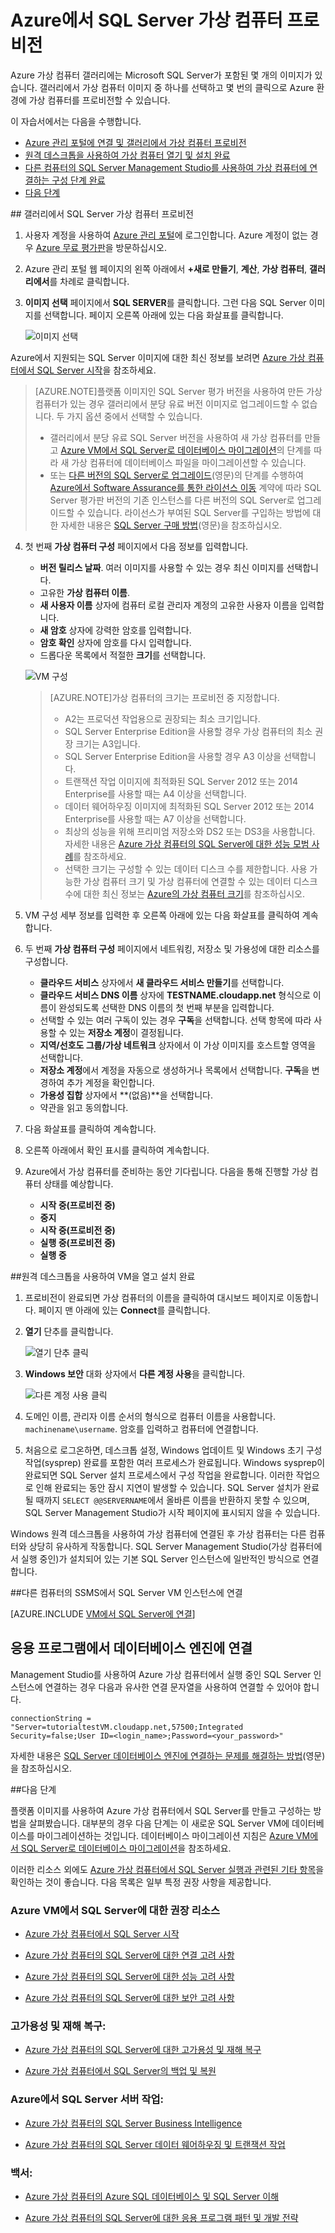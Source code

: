 <properties 
	pageTitle="Azure에서 SQL Server 가상 컴퓨터 프로비전" 
	description="Azure에서 SQL Server 가상 컴퓨터를 만들고 구성하는 방법을 설명하는 자습서입니다." 
	services="virtual-machines" 
	documentationCenter="" 
	authors="rothja" 
	manager="jeffreyg" 
	editor="monicar"/>

<tags 
	ms.service="virtual-machines" 
	ms.workload="infrastructure-services" 
	ms.tgt_pltfrm="vm-windows-sql-server" 
	ms.devlang="na" 
	ms.topic="article" 
	ms.date="07/28/2015" 
	ms.author="jroth"/>

# Azure에서 SQL Server 가상 컴퓨터 프로비전 #

Azure 가상 컴퓨터 갤러리에는 Microsoft SQL Server가 포함된 몇 개의 이미지가 있습니다. 갤러리에서 가상 컴퓨터 이미지 중 하나를 선택하고 몇 번의 클릭으로 Azure 환경에 가상 컴퓨터를 프로비전할 수 있습니다.

이 자습서에서는 다음을 수행합니다.

* [Azure 관리 포털에 연결 및 갤러리에서 가상 컴퓨터 프로비전](#Provision)
* [원격 데스크톱을 사용하여 가상 컴퓨터 열기 및 설치 완료](#RemoteDesktop)
* [다른 컴퓨터의 SQL Server Management Studio를 사용하여 가상 컴퓨터에 연결하는 구성 단계 완료](#SSMS)
* [다음 단계](#Optional)

##<a id="Provision"> 갤러리에서 SQL Server 가상 컴퓨터 프로비전 </a>

1. 사용자 계정을 사용하여 [Azure 관리 포털](http://manage.windowsazure.com)에 로그인합니다. Azure 계정이 없는 경우 [Azure 무료 평가판](http://azure.microsoft.com/pricing/free-trial/)을 방문하십시오.

2. Azure 관리 포털 웹 페이지의 왼쪽 아래에서 **+새로 만들기**, **계산**, **가상 컴퓨터**, **갤러리에서**를 차례로 클릭합니다.

3. **이미지 선택** 페이지에서 **SQL SERVER**를 클릭합니다. 그런 다음 SQL Server 이미지를 선택합니다. 페이지 오른쪽 아래에 있는 다음 화살표를 클릭합니다.

	![이미지 선택](./media/virtual-machines-provision-sql-server/choose-sql-vm.png)

Azure에서 지원되는 SQL Server 이미지에 대한 최신 정보를 보려면 [Azure 가상 컴퓨터에서 SQL Server 시작](http://go.microsoft.com/fwlink/p/?LinkId=294720)을 참조하세요.

>[AZURE.NOTE]플랫폼 이미지인 SQL Server 평가 버전을 사용하여 만든 가상 컴퓨터가 있는 경우 갤러리에서 분당 유료 버전 이미지로 업그레이드할 수 없습니다. 두 가지 옵션 중에서 선택할 수 있습니다.
>
> - 갤러리에서 분당 유료 SQL Server 버전을 사용하여 새 가상 컴퓨터를 만들고 [Azure VM에서 SQL Server로 데이터베이스 마이그레이션](virtual-machines-migrate-onpremises-database)의 단계를 따라 새 가상 컴퓨터에 데이터베이스 파일을 마이그레이션할 수 있습니다.
> - 또는 [다른 버전의 SQL Server로 업그레이드](https://msdn.microsoft.com/library/cc707783.aspx)(영문)의 단계를 수행하여 [Azure에서 Software Assurance를 통한 라이선스 이동](http://azure.microsoft.com/pricing/license-mobility/) 계약에 따라 SQL Server 평가판 버전의 기존 인스턴스를 다른 버전의 SQL Server로 업그레이드할 수 있습니다. 라이선스가 부여된 SQL Server를 구입하는 방법에 대한 자세한 내용은 [SQL Server 구매 방법](http://www.microsoft.com/sqlserver/get-sql-server/how-to-buy.aspx)(영문)을 참조하십시오.

4. 첫 번째 **가상 컴퓨터 구성** 페이지에서 다음 정보를 입력합니다.
	- **버전 릴리스 날짜**. 여러 이미지를 사용할 수 있는 경우 최신 이미지를 선택합니다.
	- 고유한 **가상 컴퓨터 이름**.
	- **새 사용자 이름** 상자에 컴퓨터 로컬 관리자 계정의 고유한 사용자 이름을 입력합니다.
	- **새 암호** 상자에 강력한 암호를 입력합니다. 
	- **암호 확인** 상자에 암호를 다시 입력합니다.
	- 드롭다운 목록에서 적절한 **크기**를 선택합니다. 

	![VM 구성](./media/virtual-machines-provision-sql-server/4VM-Config.png)

	>[AZURE.NOTE]가상 컴퓨터의 크기는 프로비전 중 지정합니다.
 	>
	> - A2는 프로덕션 작업용으로 권장되는 최소 크기입니다. 
    > - SQL Server Enterprise Edition을 사용할 경우 가상 컴퓨터의 최소 권장 크기는 A3입니다.
    > - SQL Server Enterprise Edition을 사용할 경우 A3 이상을 선택합니다.
   	> - 트랜잭션 작업 이미지에 최적화된 SQL Server 2012 또는 2014 Enterprise를 사용할 때는 A4 이상을 선택합니다.  
   	> - 데이터 웨어하우징 이미지에 최적화된 SQL Server 2012 또는 2014 Enterprise를 사용할 때는 A7 이상을 선택합니다. 
   	> - 최상의 성능을 위해 프리미엄 저장소와 DS2 또는 DS3을 사용합니다. 자세한 내용은 [Azure 가상 컴퓨터의 SQL Server에 대한 성능 모범 사례](https://msdn.microsoft.com/library/azure/dn133149.aspx)를 참조하세요.
   	> - 선택한 크기는 구성할 수 있는 데이터 디스크 수를 제한합니다. 사용 가능한 가상 컴퓨터 크기 및 가상 컴퓨터에 연결할 수 있는 데이터 디스크 수에 대한 최신 정보는 [Azure의 가상 컴퓨터 크기](virtual-machines-size-specs.md)를 참조하십시오.

5. VM 구성 세부 정보를 입력한 후 오른쪽 아래에 있는 다음 화살표를 클릭하여 계속합니다.

5. 두 번째 **가상 컴퓨터 구성** 페이지에서 네트워킹, 저장소 및 가용성에 대한 리소스를 구성합니다.
	- **클라우드 서비스** 상자에서 **새 클라우드 서비스 만들기**를 선택합니다.
	- **클라우드 서비스 DNS 이름** 상자에 **TESTNAME.cloudapp.net** 형식으로 이름이 완성되도록 선택한 DNS 이름의 첫 번째 부분을 입력합니다. 
	- 선택할 수 있는 여러 구독이 있는 경우 **구독**을 선택합니다. 선택 항목에 따라 사용할 수 있는 **저장소 계정**이 결정됩니다.
	- **지역/선호도 그룹/가상 네트워크** 상자에서 이 가상 이미지를 호스트할 영역을 선택합니다.
	- **저장소 계정**에서 계정을 자동으로 생성하거나 목록에서 선택합니다. **구독**을 변경하여 추가 계정을 확인합니다. 
	- **가용성 집합** 상자에서 **(없음)**을 선택합니다.
	- 약관을 읽고 동의합니다.
	

6. 다음 화살표를 클릭하여 계속합니다.


7. 오른쪽 아래에서 확인 표시를 클릭하여 계속합니다.

8. Azure에서 가상 컴퓨터를 준비하는 동안 기다립니다. 다음을 통해 진행할 가상 컴퓨터 상태를 예상합니다.

	- **시작 중(프로비전 중)**
	- **중지**
	- **시작 중(프로비전 중)**
	- **실행 중(프로비전 중)**
	- **실행 중**
	

##<a id="RemoteDesktop">원격 데스크톱을 사용하여 VM을 열고 설치 완료</a>

1. 프로비전이 완료되면 가상 컴퓨터의 이름을 클릭하여 대시보드 페이지로 이동합니다. 페이지 맨 아래에 있는 **Connect**를 클릭합니다.

2. **열기** 단추를 클릭합니다.

	![열기 단추 클릭](./media/virtual-machines-provision-sql-server/click-open-to-connect.png)

3. **Windows 보안** 대화 상자에서 **다른 계정 사용**을 클릭합니다.

	![다른 계정 사용 클릭](./media/virtual-machines-provision-sql-server/credentials.png)

4. 도메인 이름, 관리자 이름 순서의 형식으로 컴퓨터 이름을 사용합니다. `machinename\username`. 암호를 입력하고 컴퓨터에 연결합니다.

4. 처음으로 로그온하면, 데스크톱 설정, Windows 업데이트 및 Windows 초기 구성 작업(sysprep) 완료를 포함한 여러 프로세스가 완료됩니다. Windows sysprep이 완료되면 SQL Server 설치 프로세스에서 구성 작업을 완료합니다. 이러한 작업으로 인해 완료되는 동안 잠시 지연이 발생할 수 있습니다. SQL Server 설치가 완료될 때까지 `SELECT @@SERVERNAME`에서 올바른 이름을 반환하지 못할 수 있으며, SQL Server Management Studio가 시작 페이지에 표시되지 않을 수 있습니다.

Windows 원격 데스크톱을 사용하여 가상 컴퓨터에 연결된 후 가상 컴퓨터는 다른 컴퓨터와 상당히 유사하게 작동합니다. SQL Server Management Studio(가상 컴퓨터에서 실행 중인)가 설치되어 있는 기본 SQL Server 인스턴스에 일반적인 방식으로 연결합니다.

##<a id="SSMS">다른 컴퓨터의 SSMS에서 SQL Server VM 인스턴스에 연결</a>

[AZURE.INCLUDE [VM에서 SQL Server에 연결](../../includes/virtual-machines-sql-server-connection-steps.md)]

## <a id="cdea">응용 프로그램에서 데이터베이스 엔진에 연결</a>

Management Studio를 사용하여 Azure 가상 컴퓨터에서 실행 중인 SQL Server 인스턴스에 연결하는 경우 다음과 유사한 연결 문자열을 사용하여 연결할 수 있어야 합니다.

	connectionString = "Server=tutorialtestVM.cloudapp.net,57500;Integrated Security=false;User ID=<login_name>;Password=<your_password>"

자세한 내용은 [SQL Server 데이터베이스 엔진에 연결하는 문제를 해결하는 방법](http://social.technet.microsoft.com/wiki/contents/articles/how-to-troubleshoot-connecting-to-the-sql-server-database-engine.aspx)(영문)을 참조하십시오.

##<a id="Optional">다음 단계</a>

플랫폼 이미지를 사용하여 Azure 가상 컴퓨터에서 SQL Server를 만들고 구성하는 방법을 살펴봤습니다. 대부분의 경우 다음 단계는 이 새로운 SQL Server VM에 데이터베이스를 마이그레이션하는 것입니다. 데이터베이스 마이그레이션 지침은 [Azure VM에서 SQL Server로 데이터베이스 마이그레이션](virtual-machines-migrate-onpremises-database.md)을 참조하세요.

이러한 리소스 외에도 [Azure 가상 컴퓨터에서 SQL Server 실행과 관련된 기타 항목](virtual-machines-sql-server-infrastructure-services.md)을 확인하는 것이 좋습니다. 다음 목록은 일부 특정 권장 사항을 제공합니다.

### Azure VM에서 SQL Server에 대한 권장 리소스
- [Azure 가상 컴퓨터에서 SQL Server 시작](http://go.microsoft.com/fwlink/p/?LinkId=294720)

- [Azure 가상 컴퓨터의 SQL Server에 대한 연결 고려 사항](http://go.microsoft.com/fwlink/p/?LinkId=294723)

- [Azure 가상 컴퓨터의 SQL Server에 대한 성능 고려 사항](http://go.microsoft.com/fwlink/?LinkId=294724)

- [Azure 가상 컴퓨터의 SQL Server에 대한 보안 고려 사항](http://go.microsoft.com/fwlink/p/?LinkId=294725)

### 고가용성 및 재해 복구:
- [Azure 가상 컴퓨터의 SQL Server에 대한 고가용성 및 재해 복구](http://go.microsoft.com/fwlink/p/?LinkId=294727)

- [Azure 가상 컴퓨터에서 SQL Server의 백업 및 복원](http://go.microsoft.com/fwlink/p/?LinkId=294728)

### Azure에서 SQL Server 서버 작업:
- [Azure 가상 컴퓨터의 SQL Server Business Intelligence](http://go.microsoft.com/fwlink/p/?LinkId=294729)

- [Azure 가상 컴퓨터의 SQL Server 데이터 웨어하우징 및 트랜잭션 작업](http://msdn.microsoft.com/library/windowsazure/dn387396.aspx)

### 백서:
- [Azure 가상 컴퓨터의 Azure SQL 데이터베이스 및 SQL Server 이해](sql-database/data-management-azure-sql-database-and-sql-server-iaas.md)

- [Azure 가상 컴퓨터의 SQL Server에 대한 응용 프로그램 패턴 및 개발 전략](http://msdn.microsoft.com/library/azure/dn574746.aspx)

<!----HONumber=August15_HO8-->